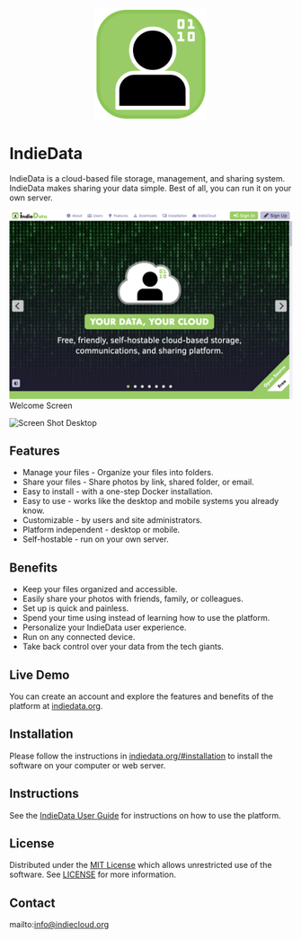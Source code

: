 <p align="center" style="text-align:center">
	<img src="images/logos/logo.svg" width="200">
</p>

# IndieData

IndieData is a cloud-based file storage, management, and sharing system. IndieData makes sharing your data simple. Best of all, you can run it on your own server.

![Screen Shot](images/screen-shots/welcome.png)
Welcome Screen

![Screen Shot](images/screen-shots/desktop.png)
Desktop

## Features

- Manage your files - Organize your files into folders.
- Share your files - Share photos by link, shared folder, or email.
- Easy to install - with a one-step Docker installation.
- Easy to use - works like the desktop and mobile systems you already know.
- Customizable - by users and site administrators.
- Platform independent - desktop or mobile.
- Self-hostable - run on your own server.

## Benefits

- Keep your files organized and accessible.
- Easily share your photos with friends, family, or colleagues.
- Set up is quick and painless.
- Spend your time using instead of learning how to use the platform.
- Personalize your IndieData user experience.
- Run on any connected device.
- Take back control over your data from the tech giants.

## Live Demo

You can create an account and explore the features and benefits of the platform at [indiedata.org](https://indiedata.org).

## Installation

Please follow the instructions in [indiedata.org/#installation](https://indiedata.org/#installation) to install the software on your computer or web server.

## Instructions

See the [IndieData User Guide](https://indiedata.org/#help) for instructions on how to use the platform.

## License

Distributed under the <a href="https://en.wikipedia.org/wiki/MIT_License">MIT License</a> which allows unrestricted use of the software. See [LICENSE](LICENSE) for more information.

## Contact

mailto:info@indiecloud.org

